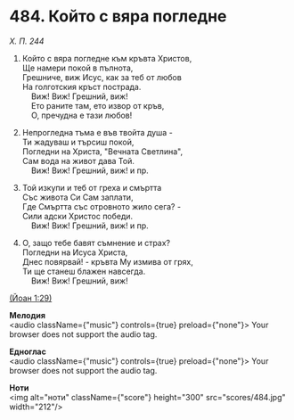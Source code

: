 # 484. Който с вяра погледне  

*Х. П. 244*  

1. Който с вяра погледне към кръвта Христов,  
Ще намери покой в пълнота,  
Грешниче, виж Исус, как за теб от любов  
На голготския кръст пострада.  
    Виж! Виж! Грешний, виж!  
    Ето раните там, ето извор от кръв,  
    О, пречудна е тази любов!  

2. Непрогледна тъма е във твойта душа -  
Ти жадуваш и търсиш покой,  
Погледни на Христа, "Вечната Светлина",  
Сам вода на живот дава Той.  
    Виж! Виж! Грешний, виж! и пр.  

3. Той изкупи и теб от греха и смъртта  
Със живота Си Сам заплати,  
Где Смъртта със отровното жило сега? -  
Сили адски Христос победи.  
    Виж! Виж! Грешний, виж! и пр.  

4. О, защо тебе бавят съмнение и страх?  
Погледни на Исуса Христа,  
Днес повярвай! - кръвта Му измива от грях,  
Ти ще станеш блажен навсегда.  
    Виж! Виж! Грешний, виж!  

[(Йоан 1:29)](http://biblia.bg/index.php?k=43&g=1&s=29)  

__Мелодия__  
<audio className={"music"} controls={true} preload={"none"}><source src="mp3/484.mp3" type="audio/mpeg"/>
Your browser does not support the audio tag.
</audio>  

__Едноглас__  
<audio className={"music"} controls={true} preload={"none"}><source src="transp/484.mp3" type="audio/mpeg"/>
Your browser does not support the audio tag.
</audio>  

__Ноти__  
<img alt="ноти" className={"score"} height="300" src="scores/484.jpg" width="212"/>
